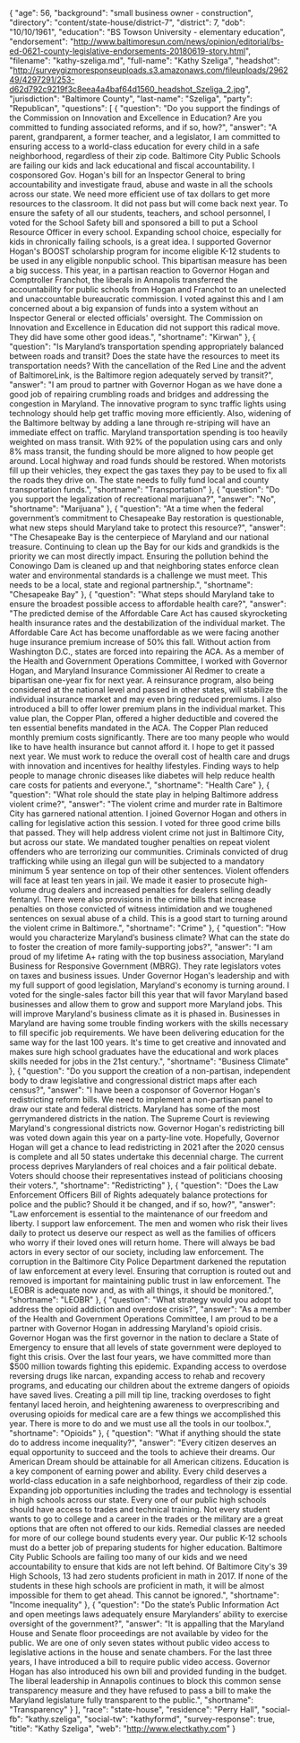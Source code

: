 {
  "age": 56,
  "background": "small business owner - construction",
  "directory": "content/state-house/district-7",
  "district": 7,
  "dob": "10/10/1961",
  "education": "BS  Towson University - elementary education",
  "endorsement": "http://www.baltimoresun.com/news/opinion/editorial/bs-ed-0621-county-legislative-endorsements-20180619-story.html",
  "filename": "kathy-szeliga.md",
  "full-name": "Kathy Szeliga",
  "headshot": "http://surveygizmoresponseuploads.s3.amazonaws.com/fileuploads/296249/4297291/253-d62d792c9219f3c8eea4a4baf64d1560_headshot_Szeliga_2.jpg",
  "jurisdiction": "Baltimore County",
  "last-name": "Szeliga",
  "party": "Republican",
  "questions": [
    {
      "question": "Do you support the findings of the Commission on Innovation and Excellence in Education? Are you committed to funding associated reforms, and if so, how?",
      "answer": "A parent, grandparent, a former teacher, and a legislator, I am committed to ensuring access to a world-class education for every child in a safe neighborhood, regardless of their zip code.   Baltimore City Public Schools are failing our kids and lack educational and fiscal accountability. I cosponsored Gov. Hogan's bill for an Inspector General to bring accountability and investigate fraud, abuse and waste in all the schools across our state. We need more efficient use of tax dollars to get more resources to the classroom.  It did not pass but will come back next year.  To ensure the safety of all our students, teachers, and school personnel, I voted for the School Safety bill and sponsored a bill to put a School Resource Officer in every school.   Expanding school choice, especially for kids in chronically failing schools, is a great idea.  I supported Governor Hogan's BOOST scholarship program for income eligible K-12 students to be used in any eligible nonpublic school.  This bipartisan measure has been a big success. This year, in a partisan reaction to Governor Hogan and Comptroller Franchot, the liberals in Annapolis transferred the accountability for public schools from Hogan and Franchot to an unelected and unaccountable bureaucratic commission.  I voted against this and I am concerned about a big expansion of funds into a system without an Inspector General or elected officials' oversight.  The Commission on Innovation and Excellence in Education did not support this radical move.  They did have some other good ideas.",
      "shortname": "Kirwan"
    },
    {
      "question": "Is Maryland’s transportation spending appropriately balanced between roads and transit? Does the state have the resources to meet its transportation needs? With the cancellation of the Red Line and the advent of BaltimoreLink, is the Baltimore region adequately served by transit?",
      "answer": "I am proud to partner with Governor Hogan as we have done a good job of repairing crumbling roads and bridges and addressing the congestion in Maryland.  The innovative program to sync traffic lights using technology should help get traffic moving more efficiently.  Also, widening of the Baltimore beltway by adding a lane through re-striping will have an immediate effect on traffic.   Maryland transportation spending is too heavily weighted on mass transit.  With 92% of the population using cars and only 8% mass transit, the funding should be more aligned to how people get around.   Local highway and road funds should be restored. When motorists fill up their vehicles, they expect the gas taxes they pay to be used to fix all the roads they drive on.  The state needs to fully fund local and county transportation funds.",
      "shortname": "Transportation"
    },
    {
      "question": "Do you support the legalization of recreational marijuana?",
      "answer": "No",
      "shortname": "Marijuana"
    },
    {
      "question": "At a time when the federal government’s commitment to Chesapeake Bay restoration is questionable, what new steps should Maryland take to protect this resource?",
      "answer": "The Chesapeake Bay is the centerpiece of Maryland and our national treasure.  Continuing to clean up the Bay for our kids and grandkids is the priority we can most directly impact.  Ensuring the pollution behind the Conowingo Dam is cleaned up and that neighboring states enforce clean water and environmental standards is a challenge we must meet.  This needs to be a local, state and regional partnership.",
      "shortname": "Chesapeake Bay"
    },
    {
      "question": "What steps should Maryland take to ensure the broadest possible access to affordable health care?",
      "answer": "The predicted demise of the Affordable Care Act has caused skyrocketing health insurance rates and the destabilization of the individual market.  The Affordable Care Act has become unaffordable as we were facing another huge insurance premium increase of 50% this fall.  Without action from Washington D.C., states are forced into repairing the ACA.  As a member of the Health and Government Operations Committee, I worked with Governor Hogan, and Maryland Insurance Commissioner Al Redmer to create a bipartisan one-year fix for next year.  A reinsurance program, also being considered at the national level and passed in other states, will stabilize the individual insurance market and may even bring reduced premiums.   I also introduced a bill to offer lower premium plans in the individual market.  This value plan, the Copper Plan, offered a higher deductible and covered the ten essential benefits mandated in the ACA.  The Copper Plan reduced monthly premium costs significantly.  There are too many people who would like to have health insurance but cannot afford it.  I hope to get it passed next year. We must work to reduce the overall cost of health care and drugs with innovation and incentives for healthy lifestyles.  Finding ways to help people to manage chronic diseases like diabetes will help reduce health care costs for patients and everyone.",
      "shortname": "Health Care"
    },
    {
      "question": "What role should the state play in helping Baltimore address violent crime?",
      "answer": "The violent crime and murder rate in Baltimore City has garnered national attention.  I joined Governor Hogan and others in calling for legislative action this session.  I voted for three good crime bills that passed.  They will help address violent crime not just in Baltimore City, but across our state.   We mandated tougher penalties on repeat violent offenders who are terrorizing our communities.  Criminals convicted of drug trafficking while using an illegal gun will be subjected to a mandatory minimum 5 year sentence on top of their other sentences.  Violent offenders will face at least ten years in jail.  We made it easier to prosecute high-volume drug dealers and increased penalties for dealers selling deadly fentanyl.   There were also provisions in the crime bills that increase penalties on those convicted of witness intimidation and we toughened sentences on sexual abuse of a child.  This is a good start to turning around the violent crime in Baltimore.",
      "shortname": "Crime"
    },
    {
      "question": "How would you characterize Maryland’s business climate? What can the state do to foster the creation of more family-supporting jobs?",
      "answer": "I am proud of my lifetime A+ rating with the top business association, Maryland Business for Responsive Government (MBRG).  They rate legislators votes on taxes and business issues. Under Governor Hogan's leadership and with my full support of good legislation, Maryland's economy is turning around.   I voted for the single-sales factor bill this year that will favor Maryland based businesses and allow them to grow and support more Maryland jobs.  This will improve Maryland's business climate as it is phased in.   Businesses in Maryland are having some trouble finding workers with the skills necessary to fill specific job requirements.  We have been delivering education for the same way for the last 100 years.  It's time to get creative and innovated and makes sure high school graduates have the educational and work places skills needed for jobs in the 21st century.",
      "shortname": "Business Climate"
    },
    {
      "question": "Do you support the creation of a non-partisan, independent body to draw legislative and congressional district maps after each census?",
      "answer": "I have been a cosponsor of Governor Hogan's redistricting reform bills.  We need to implement a non-partisan panel to draw our state and federal districts.  Maryland has some of the most gerrymandered districts in the nation.  The Supreme Court is reviewing Maryland's congressional districts now.   Governor Hogan's redistricting bill was voted down again this year on a party-line vote.  Hopefully, Governor Hogan will get a chance to lead redistricting in 2021 after the 2020 census is complete and all 50 states undertake this decennial charge.  The current process deprives Marylanders of real choices and a fair political debate.  Voters should choose their representatives instead of politicians choosing their voters.",
      "shortname": "Redistricting"
    },
    {
      "question": "Does the Law Enforcement Officers Bill of Rights adequately balance protections for police and the public? Should it be changed, and if so, how?",
      "answer": "Law enforcement is essential to the maintenance of our freedom and liberty.  I support law enforcement.  The men and women who risk their lives daily to protect us deserve our respect as well as the families of officers who worry if their loved ones will return home.   There will always be bad actors in every sector of our society, including law enforcement.  The corruption in the Baltimore City Police Department darkened the reputation of law enforcement at every level.  Ensuring that corruption is routed out and removed is important for maintaining public trust in law enforcement.   The LEOBR is adequate now and, as with all things, it should be monitored.",
      "shortname": "LEOBR"
    },
    {
      "question": "What strategy would you adopt to address the opioid addiction and overdose crisis?",
      "answer": "As a member of the Health and Government Operations Committee, I am proud to be a partner with Governor Hogan in addressing Maryland's opioid crisis.  Governor Hogan was the first governor in the nation to declare a State of Emergency to ensure that all levels of state government were deployed to fight this crisis.  Over the last four years, we have committed more than $500 million towards fighting this epidemic.  Expanding access to overdose reversing drugs like narcan, expanding access to rehab and recovery programs, and educating  our children about the extreme dangers of opioids have saved lives.   Creating a pill mill tip line, tracking overdoses to fight fentanyl laced heroin, and heightening awareness to overprescribing and overusing opioids for medical care are a few things we accomplished this year.  There is more to do and we must use all the tools in our toolbox.",
      "shortname": "Opioids"
    },
    {
      "question": "What if anything should the state do to address income inequality?",
      "answer": "Every citizen deserves an equal opportunity to succeed and the tools to achieve their dreams.  Our American Dream should be attainable for all American citizens. Education is a key component of earning power and ability.  Every child deserves a world-class education in a safe neighborhood, regardless of their zip code.  Expanding job opportunities including the trades and technology is essential in high schools across our state.  Every one of our public high schools should have access to trades and technical training.  Not every student wants to go to college and a career in the trades or the military are a great options that are often not offered to our kids.  Remedial classes are needed for more of our college bound students every year.  Our public K-12 schools must do a better job of preparing students for higher education.   Baltimore City Public Schools are failing too many of our kids and we need accountability to ensure that kids are not left behind.  Of Baltimore City's 39 High Schools, 13 had zero students proficient in math in 2017.  If none of the students in these high schools are proficient in math, it will be almost impossible for them to get ahead.  This cannot be ignored.",
      "shortname": "Income inequality"
    },
    {
      "question": "Do the state’s Public Information Act and open meetings laws adequately ensure Marylanders’ ability to exercise oversight of the government?",
      "answer": "It is appalling that the Maryland House and Senate floor proceedings are not available by video for the public.  We are one of only seven states without public video access to legislative actions in the house and senate chambers.   For the last three years, I have introduced a bill to require public video access.  Governor Hogan has also introduced his own bill and provided funding in the budget.   The liberal leadership in Annapolis continues to block this common sense transparency measure and they have refused to pass a bill to make the Maryland legislature fully transparent to the public.",
      "shortname": "Transparency"
    }
  ],
  "race": "state-house",
  "residence": "Perry Hall",
  "social-fb": "kathy.szeliga",
  "social-tw": "kathyformd",
  "survey-response": true,
  "title": "Kathy Szeliga",
  "web": "http://www.electkathy.com"
}
